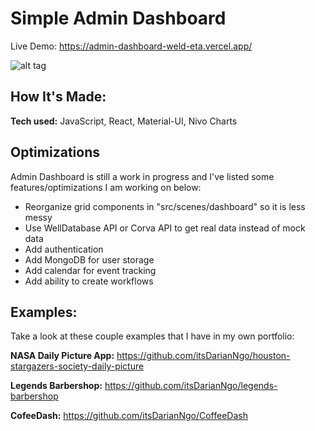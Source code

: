 # Simple Admin Dashboard
Live Demo: https://admin-dashboard-weld-eta.vercel.app/

![alt tag](https://i.imgur.com/yaQKU8e.png)

## How It's Made:

**Tech used:** JavaScript, React, Material-UI,  Nivo Charts

## Optimizations
Admin Dashboard is still a work in progress and I've listed some features/optimizations I am working on below:

- Reorganize grid components in "src/scenes/dashboard" so it is less messy
- Use WellDatabase API or Corva API to get real data instead of mock data
- Add authentication
- Add MongoDB for user storage
- Add calendar for event tracking
- Add ability to create workflows

## Examples:
Take a look at these couple examples that I have in my own portfolio:

**NASA Daily Picture App:** https://github.com/itsDarianNgo/houston-stargazers-society-daily-picture

**Legends Barbershop:** https://github.com/itsDarianNgo/legends-barbershop

**CofeeDash:** https://github.com/itsDarianNgo/CoffeeDash
